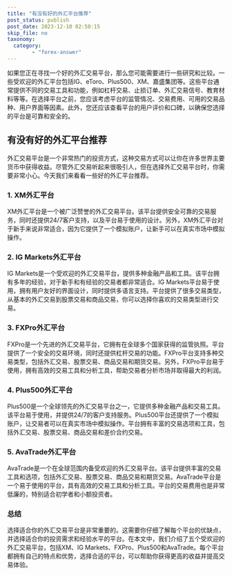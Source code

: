 ```yaml
---
title: "有没有好的外汇平台推荐"
post_status: publish
post_date: 2023-12-10 02:50:15
skip_file: no
taxonomy:
  category:
        - "forex-answer"
---
```


如果您正在寻找一个好的外汇交易平台，那么您可能需要进行一些研究和比较。一些受欢迎的外汇平台包括IG、eToro、Plus500、XM、嘉盛集团等。这些平台通常提供不同的交易工具和功能，例如杠杆交易、止损订单、外汇交易信号、教育材料等等。在选择平台之前，您应该考虑平台的监管情况、交易费用、可用的交易品种、用户界面等因素。此外，您还应该查看平台的用户评价和口碑，以确保您选择的平台是可靠和安全的。

## 有没有好的外汇平台推荐

外汇交易平台是一个非常热门的投资方式，这种交易方式可以让你在许多世界主要货币中获得收益。尽管外汇交易听起来很吸引人，但在选择外汇交易平台时，你需要非常小心。今天我们来看看一些好的外汇平台推荐。

### 1. XM外汇平台

XM外汇平台是一个被广泛赞誉的外汇交易平台。该平台提供安全可靠的交易服务，同时还提供24/7客户支持，以及平台易于使用的设计。另外，XM外汇平台对于新手来说非常适合，因为它提供了一个模拟账户，让新手可以在真实市场中模拟操作。

### 2. IG Markets外汇平台

IG Markets是一个受欢迎的外汇交易平台，提供多种金融产品和工具。该平台拥有多年的经验，对于新手和有经验的交易者都非常适合。IG Markets平台易于使用，拥有用户友好的界面设计，同时提供多语言支持。平台提供了很多交易类型，从基本的外汇交易到股票交易和商品交易，你可以选择你喜欢的交易类型进行交易。

### 3. FXPro外汇平台

FXPro是一个先进的外汇交易平台，它拥有在全球多个国家获得的监管执照。平台提供了一个安全的交易环境，同时还提供杠杆交易的功能。FXPro平台支持多种交易类型，包括外汇交易、股票交易、商品交易和期货交易。另外，FXPro平台易于使用，拥有高效的交易工具和分析工具，帮助交易者分析市场并取得最大的利润。

### 4. Plus500外汇平台

Plus500是一个全球领先的外汇交易平台之一，它提供多种金融产品和交易工具。该平台易于使用，并提供24/7的客户支持服务。Plus500平台还提供了一个模拟账户，让交易者可以在真实市场中模拟操作。平台拥有丰富的交易选项和工具，包括外汇交易、股票交易、商品交易和差价合约交易。

### 5. AvaTrade外汇平台

AvaTrade是一个在全球范围内备受欢迎的外汇交易平台。该平台提供丰富的交易工具和选项，包括外汇交易、股票交易、商品交易和期货交易。AvaTrade平台是一个易于使用的平台，具有高效的交易工具和分析工具。平台的交易费用也是非常低廉的，特别适合初学者和小额投资者。

### 总结

选择适合你的外汇交易平台是非常重要的。这需要你仔细了解每个平台的优缺点，并选择适合你的投资需求和经验水平的平台。在本文中，我们介绍了五个受欢迎的外汇交易平台，包括XM、IG Markets、FXPro、Plus500和AvaTrade。每个平台都拥有自己的特点和优势，选择合适的平台，可以帮助你获得更高的收益并提高交易体验。 
